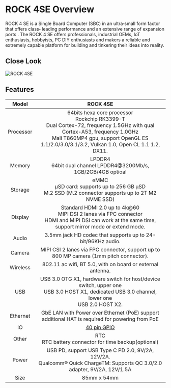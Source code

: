 ﻿---
sidebar_label: 'Overview'
sidebar_position: 3
---

# ROCK 4SE Overview

ROCK 4 SE is a Single Board Computer (SBC) in an ultra‑small form factor that offers class‑
leading performance and an extensive range of expansion ports . The ROCK 4 SE offers
professionals, industrial OEMs, IoT enthusiasts, hobbyists, PC DIY enthusiasts and makers a
reliable and extremely capable platform for building and tinkering their ideas into reality.

## Close Look

![ROCK 4SE](/img/rock4/rock4se-closelook.webp)

## Features

|Model|ROCK 4SE|
|:-:|:-:|
|Processor|64bits hexa core processor<br/>Rockchip RK3399-T<br/>Dual Cortex-72, frequency 1.5GHz with qual Cortex-A53, frequency 1.0GHz<br/>Mali T860MP4 gpu, support OpenGL ES 1.1/2.0/3.0/3.1/3.2, Vulkan 1.0, Open CL 1.1 1.2, DX11.|
|Memory|LPDDR4<br/>64bit dual channel LPDDR4@3200Mb/s, 1GB/2GB/4GB optioal|
|Storage|eMMC<br/>μSD card: supports up to 256 GB μSD<br/>M.2 SSD (M.2 connector supports up to 2T M2 NVME SSD)|
|Display|Standard HDMI 2.0 up to 4k@60<br/>MIPI DSI 2 lanes via FPC connector<br/>HDMI and MIPI DSI can work at the same time, support mirror mode or extend mode.|
|Audio|	3.5mm jack HD codec that supports up to 24-bit/96KHz audio.|
|Camera|MIPI CSI 2 lanes via FPC connector, support up to 800 MP camera (1mm pitch connector).|
|Wireless|802.11 ac wifi, BT 5.0, with on board or external antenna.|
|USB|USB 3.0 OTG X1, hardware switch for host/device switch, upper one<br/>USB 3.0 HOST X1, dedicated USB 3.0 channel, lower one<br/>USB 2.0 HOST X2.|
|Ethernet|GbE LAN with Power over Ethernet (PoE) support additional HAT is required for powering from PoE|
|IO|[40 pin GPIO](../hardware/rock4se-gpio)|
|Other|RTC<br/>RTC battery connector for time backup(optional)|
|Power|USB PD, support USB Type C PD 2.0, 9V/2A, 12V/2A.<br/>Qualcomm® Quick ChargeTM: Supports QC 3.0/2.0 adapter, 9V/2A, 12V/1.5A|
|Size|85mm x 54mm|
